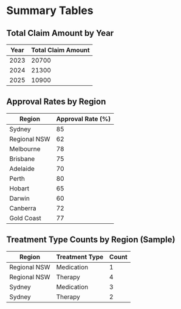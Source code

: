 # Summary Tables

## Total Claim Amount by Year
| Year | Total Claim Amount |
|------|--------------------|
| 2023 | 20700 |
| 2024 | 21300 |
| 2025 | 10900 |

## Approval Rates by Region
| Region | Approval Rate (%) |
|--------|--------------------|
| Sydney | 85 |
| Regional NSW | 62 |
| Melbourne | 78 |
| Brisbane | 75 |
| Adelaide | 70 |
| Perth | 80 |
| Hobart | 65 |
| Darwin | 60 |
| Canberra | 72 |
| Gold Coast | 77 |

## Treatment Type Counts by Region (Sample)
| Region | Treatment Type | Count |
|--------|----------------|-------|
|  Regional NSW |  Medication | 1 |
|  Regional NSW |  Therapy | 4 |
|  Sydney |  Medication | 3 |
|  Sydney |  Therapy | 2 |
